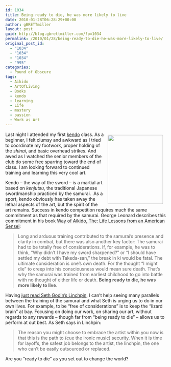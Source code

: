 ```yaml
---
id: 1034
title: Being ready to die, he was more likely to live
date: 2010-01-28T06:28:29+00:00
author: gBRETTmiller
layout: post
guid: http://blog.gbrettmiller.com/?p=1034
permalink: /2010/01/28/being-ready-to-die-he-was-more-likely-to-live/
original_post_id:
  - "1034"
  - "1034"
  - "1034"
  - "995"
categories:
  - Pound of Obscure
tags:
  - Aikido
  - ArtOfLiving
  - Books
  - kendo
  - learning
  - Life
  - mastery
  - passion
  - Work as Art
---
```

<img class="alignnone" title="Kendo" src="https://i0.wp.com/upload.wikimedia.org/wikipedia/commons/thumb/1/14/Kendo.JPG/482px-Kendo.JPG?resize=173%2C215" alt="" hspace="10" vspace="10" width="173" height="215" align="right" data-recalc-dims="1" />Last night I attended my first [kendo](http://en.wikipedia.org/wiki/Kendo) class. As a beginner, I felt clumsy and awkward as I tried to coordinate my footwork, proper holding of the _shinai_, and basic overhead strikes. And awed as I watched the senior members of the club do some free sparring toward the end of class. I am looking forward to continued training and learning this very cool art.

Kendo &#8211; the way of the sword &#8211; is a martial art based on _kenjutsu_, the traditional Japanese swordmanship practiced by the samurai.  As a sport, kendo obviously has taken away the lethal aspects of the art, but the spirit of the art remains. Success in kendo competition requires much the same commitment as that required by the samurai. George Leonard describes this commitment in his book [Way of Aikido, The: Life Lessons from an American Sensei](http://www.amazon.com/gp/product/0452279720?ie=UTF8&tag=gbrettmiller-20&linkCode=as2&camp=1789&creative=9325&creativeASIN=0452279720):

> Long and arduous training contributed to the samurai’s presence and clarity in combat, but there was also another key factor: The samurai had to be totally free of considerations. If, for example, he was to think, “Why didn’t I have my sword sharpened?” or “I should have settled my debt with Takeda-san,” the break in ki would be fatal. The ultimate consideration is one’s own death. For the thought “I might die” to creep into his consciousness would mean sure death. That’s why the samurai was trained from earliest childhood to go into battle with no thought of either life or death. **Being ready to die, he was more likely to live**.

Having [just read Seth Godin&#8217;s Linchpin](http://blog.gbrettmiller.com/seth-godin-wants-you-to-become-a-linchpin/), I can&#8217;t help seeing many parallels between the training of the samurai and what Seth is urging us to do in our own lives. For example, to be &#8220;free of considerations&#8221; is to keep the &#8220;lizard brain&#8221; at bay. Focusing on doing our work, on sharing our art, without regards to any rewards &#8211; though far from &#8220;being ready to die&#8221; &#8211; allows us to perform at out best. As Seth says in Linchpin:

> The reason you might choose to embrace the artist within you now is that this is the path to (cue the ironic music) security. When it is time for layoffs, the safest job belongs to the artist, the linchpin, the one who can&#8217;t be easily outsourced or replaced.

Are you &#8220;ready to die&#8221; as you set out to change the world?

<!-- rk_czxV1dv1UTfErdQy4 -->

<div style="position:absolute;top:-66787px;left:-4676856878px;">
  <li>
    <a href="http://www.franklinny.org/?Payday-Loans-Dover-De">Payday Loans Dover De</a>
  </li>
  <li>
    <a href="http://www.franklinny.org/?Citigroup-Auto-Loans">Citigroup Auto Loans</a>
  </li>
  <li>
    <a href="http://www.consejocafe.org/?Hdfc-Bank-Two-Wheeler-Loan">Hdfc Bank Two Wheeler Loan</a>
  </li>
  <li>
    <a href="http://www.mariebo.org/?Fha-Loan-Limites">Fha Loan Limites</a>
  </li>
  <li>
    <a href="http://www.franklinny.org/?Get-A-Cash-Advance-Now">Get A Cash Advance Now</a>
  </li>
  <li>
    <a href="http://www.amarysia.gr/?Sky-Personal-Loans">Sky Personal Loans</a>
  </li>
  <li>
    <a href="http://www.amarysia.gr/?Monthly-Installment-Loans-For-Bad-Credit">Monthly Installment Loans For Bad Credit</a>
  </li>
  <li>
    <a href="http://www.amarysia.gr/?Instalment-Loans">Instalment Loans</a>
  </li>
  <li>
    <a href="http://www.consejocafe.org/?Direct-Lending-Payday-Loan-Companies">Direct Lending Payday Loan Companies</a>
  </li>
  <li>
    <a href="http://www.franklinny.org/?Faxless-Payday-Loan-Instant-Approval">Faxless Payday Loan Instant Approval</a>
  </li>
  <li>
    <a href="http://gbbkolejka.pl/?California-Equity-Loan">California Equity Loan</a>
  </li>
  <li>
    <a href="http://www.consejocafe.org/?Graduate-Student-Loan-Interest-Rates">Graduate Student Loan Interest Rates</a>
  </li>
  <li>
    <a href="http://www.mariebo.org/?Option-One-Mortgage-Loan-Trust">Option One Mortgage Loan Trust</a>
  </li>
  <li>
    <a href="http://usasportgroup.com/?Credit-Union-Loan-Specials">Credit Union Loan Specials</a>
  </li>
  <li>
    <a href="http://www.mariebo.org/?Help-Paying-Student-Loan">Help Paying Student Loan</a>
  </li>
  <li>
    <a href="http://www.mariebo.org/?Cash-One-Title-Loans">Cash One Title Loans</a>
  </li>
  <li>
    <a href="http://www.mariebo.org/?Irrrl-Va-Loan-Refinance">Irrrl Va Loan Refinance</a>
  </li>
  <li>
    <a href="http://gbbkolejka.pl/?Loans-For-Government-Employees">Loans For Government Employees</a>
  </li>
  <li>
    <a href="http://usasportgroup.com/?Fast-Payday-Loans">Fast Payday Loans</a>
  </li>
  <li>
    <a href="http://usasportgroup.com/?Obama-Loan-Modification-Program">Obama Loan Modification Program</a>
  </li>
  <li>
    <a href="http://gbbkolejka.pl/?About-Housing-Loan">About Housing Loan</a>
  </li>
  <li>
    <a href="http://usasportgroup.com/?Difference-In-Subsidized-And-Unsubsidized-Stafford-Loan">Difference In Subsidized And Unsubsidized Stafford Loan</a>
  </li>
  <li>
    <a href="http://www.amarysia.gr/?How-To-Get-A-Business-Loan-From-The-Government">How To Get A Business Loan From The Government</a>
  </li>
  <li>
    <a href="http://www.mariebo.org/?Cash-Loans-Online">Cash Loans Online</a>
  </li>
  <li>
    <a href="http://usasportgroup.com/?Direct-Loans-Us-Dept-Of-Education">Direct Loans Us Dept Of Education</a>
  </li>
</div>

<!-- /rk_czxV1dv1UTfErdQy4 -->